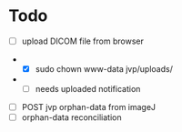 # Todo
- [ ] upload DICOM file from browser
- - [x]  sudo chown www-data jvp/uploads/
- - [ ]  needs uploaded notification
- [ ] POST jvp orphan-data from imageJ 
- [ ] orphan-data reconciliation
